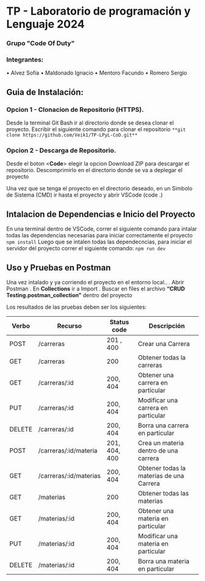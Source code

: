 # TP - Laboratorio de programación y Lenguaje 2024
### Grupo **"Code Of Duty"**

### Integrantes:
• Alvez Sofia
• Maldonado Ignacio
• Mentoro Facundo
• Romero Sergio

## Guia de Instalación:

### Opcion 1 - Clonacion de Repositorio (HTTPS).  

Desde la terminal Git Bash ir al directorio donde se desea clonar el proyecto. Escribir el siguiente comando para clonar el repositorio
```**git clone https://github.com/Veik1/TP-LPyL-CoD.git**```

###  Opcion 2 - Descarga de Repositorio.

Desde el boton <**Code**> elegir la opcion Download ZIP para descargar el repositorio. Descomprimirlo en el directorio donde se va a deplegar el proyecto

Una vez que se tenga el proyecto en el directorio deseado, en un Simbolo de Sistema (CMD) ir hasta el proyecto y abrir VSCode (code .)

## Intalacion de Dependencias e Inicio del Proyecto
En una terminal dentro de VSCode, correr el siguiente comando para intalar todas las dependencias necesarias para iniciar correctamente el proyecto
	```npm install```
Luego que se intalen todas las dependecncias, para iniciar el servidor del proyecto correr el siguiente comando:
	```npm run dev```


## Uso y Pruebas en Postman
Una vez intalado y ya corriendo el proyecto en el entorno local..
. Abrir Postman
. En **Collections** ir a Import
. Buscar en files el archivo **“CRUD Testing.postman_collection”** dentro del proyecto

Los resultados de las pruebas deben ser los siguientes: 

|Verbo|Recurso|Status code|Descripción|
|-----|-------|-----------|-----------|
|POST|/carreras|201 , 400|Crear una Carrera|
|GET|/carreras|200|Obtener todas la carreras|
|GET|/carreras/:id|200, 404|Obtener una carrera en particular|
|PUT|/carreras/:id|200, 404|Modificar una carrera en particular|
|DELETE|/carreras/:id|200, 404|Borra una carrera en particular|
|POST|/carreras/:id/materia|201, 404, 400|Crea un materia dentro de una carrera|
|GET|/carreras/:id/materias|200, 404| Obtener todas la materias de una Carrera
|GET|/materias|200|Obtener todas las materias|
|GET|/materias/:id|200, 404|Obtener una materia en particular|
|PUT|/materias/:id|200, 404|Modificar una materia en particular|
|DELETE|/materias/:id|200, 404|Borra una materia en particular|
